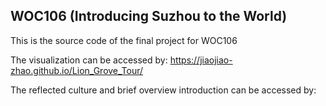 ## WOC106 (Introducing Suzhou to the World)
This is the source code of the final project for WOC106

The visualization can be accessed by: https://jiaojiao-zhao.github.io/Lion_Grove_Tour/

The reflected culture and brief overview introduction can be accessed by: 
